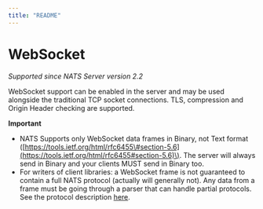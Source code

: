 ```yaml
---
title: "README"
---
```

# WebSocket

_Supported since NATS Server version 2.2_

WebSocket support can be enabled in the server and may be used alongside the traditional TCP socket connections. TLS, compression and Origin Header checking are supported.

**Important**

* NATS Supports only WebSocket data frames in Binary, not Text format \([https://tools.ietf.org/html/rfc6455\#section-5.6](https://tools.ietf.org/html/rfc6455#section-5.6)\). The server will always send in Binary and your clients MUST send in Binary too.
* For writers of client libraries: a WebSocket frame is not guaranteed to contain a full NATS protocol \(actually will generally not\). Any data from a frame must be going through a parser that can handle partial protocols. See the protocol description [here](../../../reference/nats-protocol/nats-protocol/).

